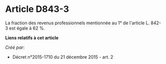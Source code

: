 # Article D843-3

La fraction des revenus professionnels mentionnée au 1° de l'article L. 842-3 est égale à 62 %.

**Liens relatifs à cet article**

_Créé par_:

  - Décret n°2015-1710 du 21 décembre 2015 - art. 2
